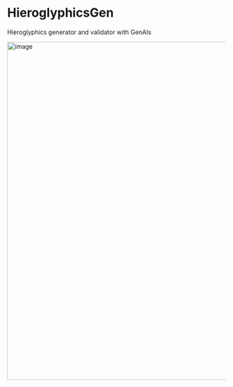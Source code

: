 # HieroglyphicsGen
Hieroglyphics generator and validator with GenAIs 

<img width="777" alt="image" src="https://github.com/ubc-tuehoang/HieroglyphicsGen/assets/86985864/5844be3a-53b7-405b-9ed1-74d1a949fb80">

